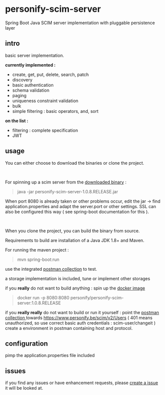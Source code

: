 # personify-scim-server

Spring Boot Java SCIM server implementation with pluggable persistence layer

## intro

basic server implementation.

**currently implemented :**

- create, get, put, delete, search, patch
- discovery
- basic authentication
- schema validation
- paging
- uniqueness constraint validation
- bulk
- simple filtering : basic operators, and, sort

**on the list :**

- filtering : complete specification
- JWT




## usage

You can either choose to download the binaries or clone the project.

<br/>

For spinning up a scim server from the [downloaded binary](https://bitbucket.org/wouter29/personify-scim-server/downloads/) : 

> java -jar personify-scim-server-1.0.8.RELEASE.jar

When port 8080 is already taken or other problems occur, edit the jar -> find application.properties and adapt the server.port or other settings.
SSL can also be configured this way ( see spring-boot documentation for this ).

<br/>

When you clone the project, you can build the binary from source.

Requirements to build are installation of a Java JDK 1.8+ and Maven.

For running the maven project :

> mvn spring-boot:run



use the integrated [postman collection](https://bitbucket.org/wouter29/personify-scim-server/src/master/scim.postman_collection.json) to test.

a storage implementation is included, tune or implement other storages

if you **really** do not want to build anything : spin up the [docker image](https://hub.docker.com/r/personify/personify-scim-server)
> docker run -p 8080:8080 personify/personify-scim-server:1.0.8.RELEASE
 

if you **really really** do not want to build or run it yourself : point the [postman collection ](https://bitbucket.org/wouter29/personify-scim-server/src/master/scim.postman_collection.json)
towards https://www.personify.be/scim/v2/Users ( 401 means unauthorized, so use correct basic auth credentials : scim-user/changeit )
create a environment in postman containing host and protocol.



## configuration

pimp the application.properties file included

## issues

if you find any issues or have enhancement requests, please [create a issue](https://bitbucket.org/wouter29/personify-scim-server/issues/new)
it will be looked at.






